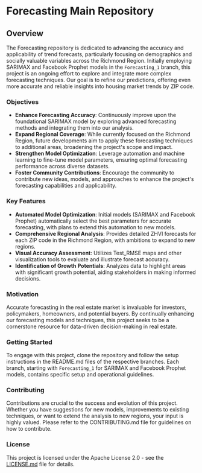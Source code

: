 # Forecasting Main Repository

## Overview

The Forecasting repository is dedicated to advancing the accuracy and applicability of trend forecasts, particularly focusing on demographics and socially valuable variables across the Richmond Region. Initially employing SARIMAX and Facebook Prophet models in the `Forecasting_1` branch, this project is an ongoing effort to explore and integrate more complex forecasting techniques. Our goal is to refine our predictions, offering even more accurate and reliable insights into housing market trends by ZIP code.

### Objectives

- **Enhance Forecasting Accuracy**: Continuously improve upon the foundational SARIMAX model by exploring advanced forecasting methods and integrating them into our analysis.
- **Expand Regional Coverage**: While currently focused on the Richmond Region, future developments aim to apply these forecasting techniques to additional areas, broadening the project's scope and impact.
- **Strengthen Model Optimization**: Leverage automation and machine learning to fine-tune model parameters, ensuring optimal forecasting performance across diverse datasets.
- **Foster Community Contributions**: Encourage the community to contribute new ideas, models, and approaches to enhance the project's forecasting capabilities and applicability.

### Key Features

- **Automated Model Optimization**: Initial models (SARIMAX and Facebook Prophet) automatically select the best parameters for accurate forecasting, with plans to extend this automation to new models.
- **Comprehensive Regional Analysis**: Provides detailed ZHVI forecasts for each ZIP code in the Richmond Region, with ambitions to expand to new regions.
- **Visual Accuracy Assessment**: Utilizes Test_RMSE maps and other visualization tools to evaluate and illustrate forecast accuracy.
- **Identification of Growth Potentials**: Analyzes data to highlight areas with significant growth potential, aiding stakeholders in making informed decisions.

### Motivation

Accurate forecasting in the real estate market is invaluable for investors, policymakers, homeowners, and potential buyers. By continually enhancing our forecasting models and techniques, this project seeks to be a cornerstone resource for data-driven decision-making in real estate.

### Getting Started

To engage with this project, clone the repository and follow the setup instructions in the README.md files of the respective branches. Each branch, starting with `Forecasting_1` for SARIMAX and Facebook Prophet models, contains specific setup and operational guidelines.

### Contributing

Contributions are crucial to the success and evolution of this project. Whether you have suggestions for new models, improvements to existing techniques, or want to extend the analysis to new regions, your input is highly valued. Please refer to the CONTRIBUTING.md file for guidelines on how to contribute.

### License

This project is licensed under the Apache License 2.0 - see the [LICENSE.md](LICENSE.md) file for details.

